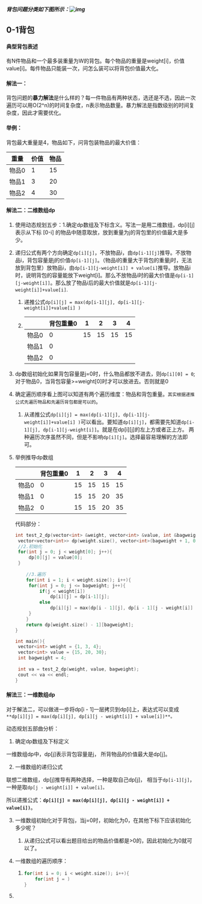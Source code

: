 ##### 背包问题分类如下图所示：![img](D:\工作内容2\md\背包问题图解.png)

## **0-1背包**



#### **典型背包表述**

有N件物品和一个最多装重量为W的背包。每个物品的重量是weight[i]，价值value[i]。每件物品只能装一次，问怎么装可以将背包价值最大化。



#### **解法一**：

背包问题的**暴力解法**是什么样的？每一件物品有两种状态，选还是不选，因此一次遍历可以用O(2^n)的时间复杂度，n表示物品数量。暴力解法是指数级别的时间复杂度，因此才需要优化。

#### **举例**：

背包最大重量是4，物品如下，问背包装物品的最大价值：

| 重量  | 价值 | 物品 |
| ----- | ---- | ---- |
| 物品0 | 1    | 15   |
| 物品1 | 3    | 20   |
| 物品2 | 4    | 30   |



#### **解法二：二维数组dp**

1.   使用动态规划五步：1.确定dp数组及下标含义。写法一是用二维数组，dp[i][j]表示从下标 [0-i] 的物品中随意取放，放到重量为j的背包里的价值最大是多少。

2. 递归公式有两个方向确定`dp[i][j]`，不放物品i，由`dp[i-1][j]`推导。不放物品i，背包容量是j的价值`dp[i-1][j]`。（物品i的重量大于背包的重量j时，无法放到背包里）放物品i，由`dp[i-1][j-weight[i]] + value[i]`推导。放物品i时，说明背包的容量能放下weight[i]。那么不放物品i时的最大价值是`dp[i-1][j-weight[i]]`。那么放了物品i后的最大价值就是`dp[i-1][j-weight[i]]+value[i]`.

   1. 递推公式`dp[i][j] = max(dp[i-1][j], dp[i-1][j-weight[i]]+value[i] )`

   2. |       | 背包重量0 | 1    | 2    | 3    | 4    |
      | ----- | --------- | ---- | ---- | ---- | ---- |
      | 物品0 | 0         | 15   | 15   | 15   | 15   |
      | 物品1 | 0         |      |      |      |      |
      | 物品2 | 0         |      |      |      |      |

3. dp数组初始化如果背包容量是j=0时，什么物品都放不进去，则`dp[i][0] = 0`;对于物品0，当背包容量>=weight[0]时才可以放进去。否则就是0

4. 确定遍历顺序看上图可以知道有两个遍历维度：物品和背包重量。`其实根据递推公式先遍历物品和先遍历背包都是可以的`。

   1. 从递推公式`dp[i][j] = max(dp[i-1][j], dp[i-1][j-weight[i]]+value[i] )`可以看出。要知道`dp[i][j]`，都需要先知道`dp[i-1][j], dp[i-1][j-weight[i]]`。就是在dp[i][j]的左上方或者正上方。
      两种遍历次序虽然不同，但是不影响`dp[i][j]`。选择最容易理解的方法即可。

5. 举例推导dp数组

   |       | 背包重量0 | 1    | 2    | 3    | 4    |
   | ----- | --------- | ---- | ---- | ---- | ---- |
   | 物品0 | 0         | 15   | 15   | 15   | 15   |
   | 物品1 | 0         | 15   | 15   | 20   | 35   |
   | 物品2 | 0         | 15   | 15   | 20   | 35   |

   代码部分：

   ```c++
   int test_2_dp(vector<int> &weight, vector<int> &value, int &bagweight){        //1.确定二维数组    
   	vector<vector<int>> dp(weight.size(), vector<int>(bagweight + 1, 0));    	
   	//2.初始化    
   	for(int j = 0; j < weight[0]; j++){        
   		dp[0][j] = value[0];    
   	}   
       
       //3.遍历    
       for(int i = 1; i < weight.size(); i++){        
       	for(int j = 0; j <= bagweight; j++){            
       		if(j < weight[i])                
       			dp[i][j] = dp[i-1][j];            
       		else                
       			dp[i][j] = max(dp[i - 1][j], dp[i - 1][j - weight[i]] + value[i])        
       	}    
       }    
       return dp[weight.size() - 1][bagweight];
   }
   
   int main(){    
   	vector<int> weight = {1, 3, 4};    
   	vector<int> value = {15, 20, 30};    
   	int bagweight = 4;    
   	
   	int va = test_2_dp(weight, value, bagweight);    
   	cout << va << endl;
   }
   
   ```

   

#### **解法三：一维数组dp**

对于解法二，可以做进一步将dp[i - 1]一层拷贝到dp[i]上，表达式可以变成`**dp[i][j] = max(dp[i][j], dp[i][j - weight[i]] + value[i])**。`

动态规划五部曲分析：

1. 确定dp数组及下标定义

一维数组dp中，dp[j]表示背包容量是j， 所背物品的价值最大是dp[j]。

2. 一维数组的递归公式

联想二维数组，dp[j]推导有两种选择，一种是取自己dp[j]， 相当于`dp[i-1][j]`，一种是取`dp[j - weight[i]] + value[i]。`

所以递推公式：**`dp[i][j] = max(dp[i][j], dp[i][j - weight[i]] + value[i])`**。

3. 一维数组初始化对于背包j，当j=0时，初始化为0，在其他下标下应该初始化多少呢？

   1. 从递归公式可以看出题目给出的物品价值都是>0的，因此初始化为0就可以了。

4. 一维数组的遍历顺序：

   1. ```c++
      for(int i = 0; i < weight.size(); i++){
          for(int j = )
      }
      ```

      

5. 

   
